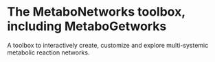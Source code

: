 # The MetaboNetworks toolbox, including MetaboGetworks
A toolbox to interactively create, customize and explore multi-systemic metabolic reaction networks.

